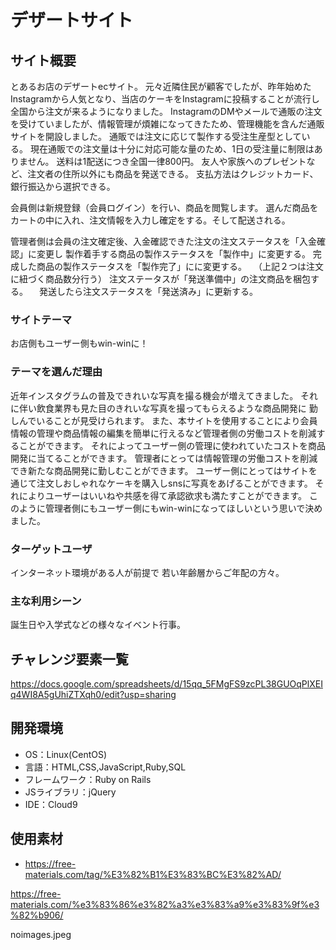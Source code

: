 # デザートサイト
## サイト概要
とあるお店のデザートecサイト。
元々近隣住民が顧客でしたが、昨年始めたInstagramから人気となり、当店のケーキをInstagramに投稿することが流行し全国から注文が来るようになりました。
InstagramのDMやメールで通販の注文を受けていましたが、情報管理が煩雑になってきたため、管理機能を含んだ通販サイトを開設しました。
通販では注文に応じて製作する受注生産型としている。
現在通販での注文量は十分に対応可能な量のため、1日の受注量に制限はありません。
送料は1配送につき全国一律800円。
友人や家族へのプレゼントなど、注文者の住所以外にも商品を発送できる。
支払方法はクレジットカード、銀行振込から選択できる。

会員側は新規登録（会員ログイン）を行い、商品を閲覧します。
選んだ商品をカートの中に入れ、注文情報を入力し確定をする。そして配送される。

管理者側は会員の注文確定後、入金確認できた注文の注文ステータスを「入金確認」に変更し
製作着手する商品の製作ステータスを「製作中」に変更する。
完成した商品の製作ステータスを「製作完了」にに変更する。
　（上記２つは注文に紐づく商品数分行う）
注文ステータスが「発送準備中」の注文商品を梱包する。
　発送したら注文ステータスを「発送済み」に更新する。


### サイトテーマ
お店側もユーザー側もwin-winに！

### テーマを選んだ理由
近年インスタグラムの普及できれいな写真を撮る機会が増えてきました。
それに伴い飲食業界も見た目のきれいな写真を撮ってもらえるような商品開発に
勤しんでいることが見受けられます。
また、本サイトを使用することにより会員情報の管理や商品情報の編集を簡単に行えるなど管理者側の労働コストを削減することができます。
それによってユーザー側の管理に使われていたコストを商品開発に当てることができます。
管理者にとっては情報管理の労働コストを削減でき新たな商品開発に勤しむことができます。
ユーザー側にとってはサイトを通じて注文しおしゃれなケーキを購入しsnsに写真をあげることができます。
それによりユーザーはいいねや共感を得て承認欲求も満たすことができます。
このように管理者側にもユーザー側にもwin-winになってほしいという思いで決めました。
### ターゲットユーザ
インターネット環境がある人が前提で
若い年齢層からご年配の方々。

### 主な利用シーン
誕生日や入学式などの様々なイベント行事。

## チャレンジ要素一覧
https://docs.google.com/spreadsheets/d/15qq_5FMgFS9zcPL38GUOqPlXEIq4WI8A5gUhiZTXqh0/edit?usp=sharing

## 開発環境
- OS：Linux(CentOS)
- 言語：HTML,CSS,JavaScript,Ruby,SQL
- フレームワーク：Ruby on Rails
- JSライブラリ：jQuery
- IDE：Cloud9

## 使用素材
- https://free-materials.com/tag/%E3%82%B1%E3%83%BC%E3%82%AD/

https://free-materials.com/%e3%83%86%e3%82%a3%e3%83%a9%e3%83%9f%e3%82%b906/

noimages.jpeg
